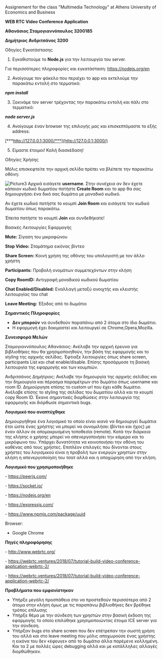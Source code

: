 Assignement for the class "Multimedia Technology" at Athens University of Economics and Business

**WEB RTC Video Conference Application**

**Αθανάσιος Σταμογιαννόπουλος 3200185**

**Δημήτριος Ανδριτσάνος 3200**

Οδηγίες Εγκατάστασης

1. Εγκαθιστούμε το **Node.js** για την λειτουργία του server. 

Για περισσότερες πληροφορίες και  εγκατάσταση:  <https://nodejs.org/en>

2. Ανοίγουμε τον φάκελο που περιέχει το app και εκτελούμε την παρακάτω εντολή στο τερματικό:

***npm install***

3. Ξεκινάμε τον server τρέχοντας την παρακάτω εντολή και πάλι στο τερματικό:

***node server.js***

4. Ανοίγουμε έναν browser της επιλογής μας και επισκεπτόμαστε το εξής address:

[***http://127.0.0.1:3000/***](http://127.0.0.1:3000/)

5. Είμαστε έτοιμοι! Καλή διασκέδαση!

Οδηγίες Χρήσης

Μόλις επισκεφτείτε την αρχική σελίδα πρέπει να βλέπετε την παρακάτω οθόνη:

![Picture3](https://github.com/nasosStamog/WEB-RTC-Video-Conference-Application/assets/92870089/4f9a3302-b084-4049-aae8-4f1929fa0b72)
Αρχικά εισάγετε **username**. Στην συνέχεια αν δεν έχετε κάποιον κωδικό δωματίου πατήστε **Create Room** και το app θα σας δημιουργήσει ένα δικό σας δωμάτιο με μοναδικό κωδικό. 

Αν έχετε κωδικό πατήστε το κουμπί **Join Room** και εισάγετε τον κωδικό δωματίου όπως παρακάτω.


Έπειτα πατήστε το κουμπί **Join** και συνδεθήκατε!

Βασικές Λειτουργίες Εφαρμογής

**Mute:** Σίγαση του μικροφώνου

**Stop Video:** Σταμάτημα εικόνας βίντεο

**Share Screen:** Κοινή χρήση της οθόνης του υπολογιστή με τον άλλο χρήστη

**Participants:** Προβολή ονομάτων συμμετεχόντων στην κλήση

**Copy RoomID:** Αντιγραφή μοναδικού κωδικού δωματίου 

**Chat Enabled/Disabled:** Εναλλαγή μεταξύ ανοιχτής και κλειστής λειτουργίας του chat

**Leave Meeting:** Έξοδος από το δωμάτιο

**Σημαντικές Πληροφορίες**

- **Δεν μπορούν** να συνδεθούν παραπάνω από 2 άτομα στο ίδιο δωμάτιο.
- Η εφαρμογή έχει δοκιμαστεί και λειτουργεί σε Chrome,Opera,Mozilla.

**Συνεισφορά Μελών**

Σταμογιαννόπουλος Αθανάσιος: Ανέλαβε την αρχική έρευνα για βιβλιοθήκες που θα χρησιμοποιηθούν, την βάση της εφαρμογής και το styling της αρχικής σελίδας. Έφτιαξε λειτουργίες όπως share screen, participants List και chat enable/disable. Επίσης προσάρμοσε τη βασική λειτουργία της εφαρμογής και των κουμπιών.

Ανδριτσάνος Δημήτριος: Ανέλαβε την δημιουργία της αρχικής σελίδας και την δημιουργία και πέρασμα παραμέτρων στο δωμάτιο όπως username και room ID. Δημιούργησε επίσης το custom url που έχει κάθε δωμάτιο. Ανέλαβε επίσης το styling της σελίδας του δωματίου αλλά και το κουμπί copy Room ID. Έκανε σημαντικές διορθώσεις στην λειτουργία της εφαρμογής  και διόρθωσε σημαντικά bugs.

**Λογισμικό που αναπτύχθηκε**

Δημιουργήθηκε ένα λογισμικό το οποίο είναι ικανό να δημιουργεί δωμάτια έτσι ώστε ένας χρήστης να μπορεί να συνομιλήσει (βίντεο και ήχος) με έναν άλλον σε απομακρυσμένη τοποθεσία (remote). Κατά την διάρκεια της κλήσης ο χρήσης μπορεί να απενεργοποιήσει την κάμερα και το μικρόφωνο του. Υπάρχει δυνατότητα να κοινοποιήσει την οθόνη του καθένας από τους χρήστες. Επιπλέον επιλογές που δίνονται στους χρήστες του λογισμικού είναι η προβολή των ενεργών χρηστών στην κλήση η απενεργοποίηση του τσατ αλλά και η αποχώρηση από την κλήση.

**Λογισμικό που χρησιμοποιήθηκε**

\- <https://peerjs.com/>

\- <https://socket.io/>

\- <https://nodejs.org/en>

\- <https://expressjs.com/>

\- <https://www.npmjs.com/package/uuid>

Browser:  

- Google Chrome

**Πηγές πληροφόρησης**

\- <http://www.webrtc.org/>

\- <https://webrtc.ventures/2018/07/tutorial-build-video-conference-application-webrtc-2/>

\- <https://webrtc.ventures/2018/07/tutorial-build-video-conference-application-webrtc-2/>

**Προβλήματα που εμφανίστηκαν**

- Υπήρξε μεγάλη προσπάθεια στο να προστεθούν περισσότερα από 2 άτομα στην κλήση όμως με τις παραπάνω βιβλιοθήκες δεν βρέθηκε τρόπος επίλυσης
- Υπήρξε θέμα με την σύνδεση των χρηστών στην βασική έκδοση της εφαρμογής το οποίο επιλύθηκε χρησιμοποιώντας έτοιμο ICE server για την σύνδεση.
- Υπήρξαν bugs στο share screen που δεν επέτρεπαν την σωστή χρήση του αλλά και στο leave meeting που μόλις αποχωρούσε ένας χρήστης η εικόνα του δεν «έφευγε» από το δωμάτιο άλλα παρέμενε κολλημένη. Και τα 2 με πολλές ώρες debugging αλλά και με κατάλληλες αλλαγές διορθώθηκαν. 

